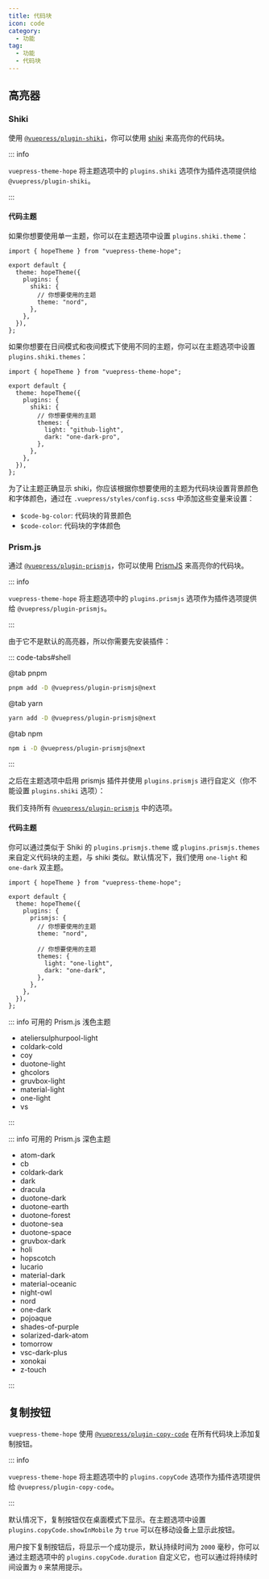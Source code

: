 ```yaml
---
title: 代码块
icon: code
category:
  - 功能
tag:
  - 功能
  - 代码块
---
```


## 高亮器

### Shiki

使用 [`@vuepress/plugin-shiki`][shiki]，你可以使用 [shiki](https://shiki.style) 来高亮你的代码块。

::: info

`vuepress-theme-hope` 将主题选项中的 `plugins.shiki` 选项作为插件选项提供给 `@vuepress/plugin-shiki`。

:::

#### 代码主题

如果你想要使用单一主题，你可以在主题选项中设置 `plugins.shiki.theme`：

```js{8} title=".vuepress/config.js"
import { hopeTheme } from "vuepress-theme-hope";

export default {
  theme: hopeTheme({
    plugins: {
      shiki: {
        // 你想要使用的主题
        theme: "nord",
      },
    },
  }),
};
```

如果你想要在日间模式和夜间模式下使用不同的主题，你可以在主题选项中设置 `plugins.shiki.themes`：

```js{8-11} title=".vuepress/config.js"
import { hopeTheme } from "vuepress-theme-hope";

export default {
  theme: hopeTheme({
    plugins: {
      shiki: {
        // 你想要使用的主题
        themes: {
          light: "github-light",
          dark: "one-dark-pro",
        },
      },
    },
  }),
};
```

为了让主题正确显示 shiki，你应该根据你想要使用的主题为代码块设置背景颜色和字体颜色，通过在 `.vuepress/styles/config.scss` 中添加这些变量来设置：

- `$code-bg-color`: 代码块的背景颜色
- `$code-color`: 代码块的字体颜色

### Prism.js

通过 [`@vuepress/plugin-prismjs`][prismjs]，你可以使用 [PrismJS](https://prismjs.com) 来高亮你的代码块。

::: info

`vuepress-theme-hope` 将主题选项中的 `plugins.prismjs` 选项作为插件选项提供给 `@vuepress/plugin-prismjs`。

:::

由于它不是默认的高亮器，所以你需要先安装插件：

::: code-tabs#shell

@tab pnpm

```bash
pnpm add -D @vuepress/plugin-prismjs@next
```

@tab yarn

```bash
yarn add -D @vuepress/plugin-prismjs@next
```

@tab npm

```bash
npm i -D @vuepress/plugin-prismjs@next
```

:::

之后在主题选项中启用 prismjs 插件并使用 `plugins.prismjs` 进行自定义（你不能设置 `plugins.shiki` 选项）：

我们支持所有 [`@vuepress/plugin-prismjs`][prismjs] 中的选项。

#### 代码主题

你可以通过类似于 Shiki 的 `plugins.prismjs.theme` 或 `plugins.prismjs.themes` 来自定义代码块的主题，与 shiki 类似。默认情况下，我们使用 `one-light` 和 `one-dark` 双主题。

```js{8,11-14} title=".vuepress/config.js"
import { hopeTheme } from "vuepress-theme-hope";

export default {
  theme: hopeTheme({
    plugins: {
      prismjs: {
        // 你想要使用的主题
        theme: "nord",

        // 你想要使用的主题
        themes: {
          light: "one-light",
          dark: "one-dark",
        },
      },
    },
  }),
};
```

::: info 可用的 Prism.js 浅色主题

- ateliersulphurpool-light
- coldark-cold
- coy
- duotone-light
- ghcolors
- gruvbox-light
- material-light
- one-light
- vs

:::

::: info 可用的 Prism.js 深色主题

- atom-dark
- cb
- coldark-dark
- dark
- dracula
- duotone-dark
- duotone-earth
- duotone-forest
- duotone-sea
- duotone-space
- gruvbox-dark
- holi
- hopscotch
- lucario
- material-dark
- material-oceanic
- night-owl
- nord
- one-dark
- pojoaque
- shades-of-purple
- solarized-dark-atom
- tomorrow
- vsc-dark-plus
- xonokai
- z-touch

:::

## 复制按钮

`vuepress-theme-hope` 使用 [`@vuepress/plugin-copy-code`][copy-code] 在所有代码块上添加复制按钮。

::: info

`vuepress-theme-hope` 将主题选项中的 `plugins.copyCode` 选项作为插件选项提供给 `@vuepress/plugin-copy-code`。

:::

默认情况下，复制按钮仅在桌面模式下显示。在主题选项中设置 `plugins.copyCode.showInMobile` 为 `true` 可以在移动设备上显示此按钮。

用户按下复制按钮后，将显示一个成功提示，默认持续时间为 `2000` 毫秒，你可以通过主题选项中的 `plugins.copyCode.duration` 自定义它，也可以通过将持续时间设置为 `0` 来禁用提示。

[copy-code]: https://ecosystem.vuejs.press/zh/plugins/copy-code.html
[prismjs]: https://ecosystem.vuejs.press/zh/plugins/prismjs.html
[shiki]: https://ecosystem.vuejs.press/zh/plugins/shiki.html
